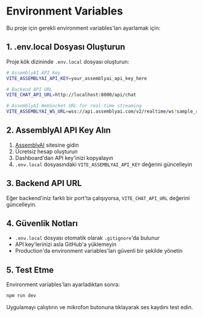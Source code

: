 # Environment Variables

Bu proje için gerekli environment variables'ları ayarlamak için:

## 1. .env.local Dosyası Oluşturun

Proje kök dizininde `.env.local` dosyası oluşturun:

```bash
# AssemblyAI API Key
VITE_ASSEMBLYAI_API_KEY=your_assemblyai_api_key_here

# Backend API URL
VITE_CHAT_API_URL=http://localhost:8000/api/chat

# AssemblyAI WebSocket URL for real-time streaming
VITE_ASSEMBLYAI_WS_URL=wss://api.assemblyai.com/v2/realtime/ws?sample_rate=16000
```

## 2. AssemblyAI API Key Alın

1. [AssemblyAI](https://www.assemblyai.com/) sitesine gidin
2. Ücretsiz hesap oluşturun
3. Dashboard'dan API key'inizi kopyalayın
4. `.env.local` dosyasındaki `VITE_ASSEMBLYAI_API_KEY` değerini güncelleyin

## 3. Backend API URL

Eğer backend'iniz farklı bir port'ta çalışıyorsa, `VITE_CHAT_API_URL` değerini güncelleyin.

## 4. Güvenlik Notları

- `.env.local` dosyası otomatik olarak `.gitignore`'da bulunur
- API key'lerinizi asla GitHub'a yüklemeyin
- Production'da environment variables'ları güvenli bir şekilde yönetin

## 5. Test Etme

Environment variables'ları ayarladıktan sonra:

```bash
npm run dev
```

Uygulamayı çalıştırın ve mikrofon butonuna tıklayarak ses kaydını test edin. 